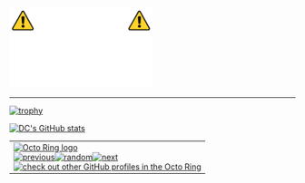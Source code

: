 <img src='https://github.com/drippy-cat/drippy-cat/blob/main/banner.png' width="50%" alt="notice" title="notice" ></img>

_______________
[![trophy](https://github-profile-trophy.vercel.app/?username=ryo-ma&theme=onedark)](https://github.com/ryo-ma/github-profile-trophy)

[![DC's GitHub stats](https://github-readme-stats.vercel.app/api?username=drippy-cat)](https://github.com/anuraghazra/github-readme-stats)



<table><tbody><tr><td><a href="https://octo-ring.com/"><img src="https://octo-ring.com/static/img/widget/top.png" width="99%" alt="Octo Ring logo" align="top"></a><br><a href="https://octo-ring.com/p/drippy-cat/prev"><img src="https://octo-ring.com/static/img/widget/prev.png" width="33%" alt="previous" align="top" title="previous profile"></a><a href="https://octo-ring.com/p/drippy-cat/random"><img src="https://octo-ring.com/static/img/widget/random.png" width="33%" alt="random" align="top" title="random profile"></a><a href="https://octo-ring.com/p/drippy-cat/next"><img src="https://octo-ring.com/static/img/widget/next.png" width="33%" alt="next" align="top" title="next profile"></a><br><a href="https://octo-ring.com/"><img src="https://octo-ring.com/static/img/widget/bottom.png" width="99%" alt="check out other GitHub profiles in the Octo Ring" align="top"></a></td></tr></tbody></table>



     
